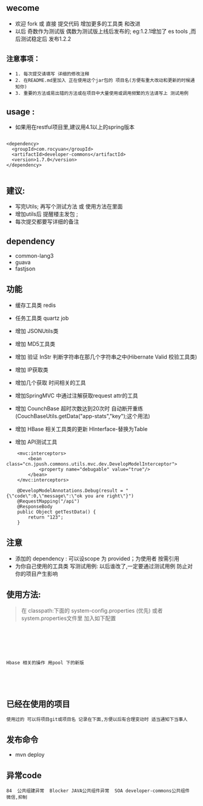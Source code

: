 
## wecome
* 欢迎 fork 或 直接 提交代码 增加更多的工具类 和改进
* 以后 奇数作为测试版 偶数为测试版上线后发布的; eg:1.2.1增加了 es tools ,而后测试稳定后 发布1.2.2

## `注意事项：`
* `1. 每次提交请填写 详细的修改注释`
* `2. 在README.md里加入 正在使用这个jar包的 项目名(方便有重大改动和更新的时候通知你)`
* `3. 重要的方法或易出错的方法或在项目中大量使用或调用频繁的方法请写上 测试用例`

## usage :

* 如果用在restful项目里,建议用4.1以上的spring版本

```

<dependency>
  <groupId>com.rocyuan</groupId>
  <artifactId>developer-commons</artifactId>
  <version>1.7.0</version>
</dependency>


```

## 建议:
* 写完Utils; 再写个测试方法 或 使用方法在里面
* 增加utils后 提醒楼主发包 ;
* 每次提交都要写详细的备注





## dependency
* common-lang3
* guava
* fastjson


## 功能

* 缓存工具类 redis
* 任务工具类 quartz job
* 增加 JSONUtils类
* 增加 MD5工具类
* 增加 验证 InStr  判断字符串在那几个字符串之中(Hibernate Valid 校验工具类)
* 增加 IP获取类
* 增加几个获取 时间相关的工具
* 增加SpringMVC 中通过注解获取request attr的工具
* 增加 CounchBase 超时次数达到20次时 自动断开重练(CouchBaseUtils.getData("app-stats","key");这个用法)
* 增加 HBase 相关工具类的更新 HInterface-替换为Table

* 增加 API测试工具

```
    <mvc:interceptors>
        <bean class="cn.jpush.commons.utils.mvc.dev.DevelopModelInterceptor">
            <property name="debugable" value="true"/>
        </bean>
    </mvc:interceptors>

    @DevelopModelAnnotations.Debug(result = "{\"code\":0,\"message\":\"ok you are right\"}")
    @RequestMapping("/api")
    @ResponseBody
    public Object getTestData() {
        return "123";
    }

```



## 注意
* 添加的 dependency : 可以设scope 为 <scope>provided</scope>；为使用者 按需引用
* 为你自己使用的工具类 写测试用例: 以后谁改了,一定要通过测试用例 防止对你的项目产生影响



## 使用方法:

> 在 classpath:下面的 system-config.properties (优先) 或者system.properties文件里 加入如下配置
```






Hbase 相关的操作 用pool 下的新版
```


```




```



## 已经在使用的项目
`使用过的 可以将项目git或项目名 记录在下面,方便以后有合理变动时 适当通知下当事人`




## 发布命令
* mvn deploy


## 异常code
```
84	公共组建异常	Blocker	JAVA公共组件异常	SOA	developer-commons公共组件	微信,抑制
```
